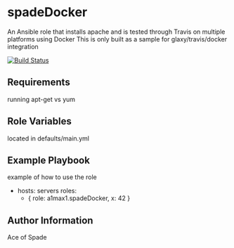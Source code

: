 spadeDocker
===========

An Ansible role that installs apache and is tested through Travis
on multiple platforms using Docker
This is only built as a sample for glaxy/travis/docker integration

[![Build Status](https://travis-ci.org/a1max1/spadeDocker.svg?branch=master)](https://travis-ci.org/a1max1/spadeDocker)

Requirements
------------

running apt-get vs yum

Role Variables
--------------

located in defaults/main.yml

Example Playbook
----------------

example of how to use the role
  - hosts: servers
    roles:
      - { role: a1max1.spadeDocker, x: 42 }

Author Information
------------------
Ace of Spade

